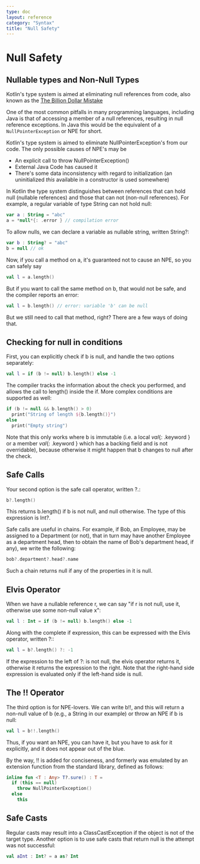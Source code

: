 ```yaml
---
type: doc
layout: reference
category: "Syntax"
title: "Null Safety"
---
```


# Null Safety

## Nullable types and Non-Null Types

Kotlin's type system is aimed at eliminating null references from code, also known as the [The Billion Dollar Mistake](http://qconlondon.com/london-2009/presentation/Null+References:+The+Billion+Dollar+Mistake)

One of the most common pitfalls in many programming languages, including Java is that of accessing a member of a null references, resulting in null reference exceptions. In Java this
would be the equivalent of a `NullPointerException` or NPE for short.

Kotlin's type system is aimed to eliminate NullPointerException's from our code. The only possible causes of NPE's may be

* An explicit call to throw NullPointerException()
* External Java Code has caused it
* There's some data inconsistency with regard to initialization (an uninitialized *this* available in a constructor is used somewhere)

In Kotlin the type system distinguishes between references that can hold null (nullable references) and those that can not (non-null references).
For example, a regular variable of type String can not hold null:

``` kotlin
var a : String = "abc"
a = *null*{: .error } // compilation error
```

To allow nulls, we can declare a variable as nullable string, written String?:

``` kotlin
var b : String? = "abc"
b = null // ok
```

Now, if you call a method on a, it's guaranteed not to cause an NPE, so you can safely say

``` kotlin
val l = a.length()
```

But if you want to call the same method on b, that would not be safe, and the compiler reports an error:

``` kotlin
val l = b.length() // error: variable 'b' can be null
```

But we still need to call that method, right? There are a few ways of doing that.

## Checking for null in conditions

First, you can explicitly check if b is null, and handle the two options separately:

``` kotlin
val l = if (b != null) b.length() else -1
```

The compiler tracks the information about the check you performed, and allows the call to length() inside the if. More complex conditions are supported as well:

``` kotlin
if (b != null && b.length() > 0)
  print("String of length ${b.length()}")
else
  print("Empty string")
```

Note that this only works where b is immutable (i.e. a local *val*{: .keyword } or a member *val*{: .keyword } which has a backing field and is not overridable), because otherwise it might happen that b changes to null after the check.

## Safe Calls

Your second option is the safe call operator, written ?.:

``` kotlin
b?.length()
```
This returns b.length() if b is not null, and null otherwise. The type of this expression is Int?.

Safe calls are useful in chains. For example, if Bob, an Employee, may be assigned to a Department (or not), that in turn may have another Employee as a department head, then to obtain the name of Bob's department head, if any), we write the following:

``` kotlin
bob?.department?.head?.name
```

Such a chain returns null if any of the properties in it is null.

## Elvis Operator

When we have a nullable reference r, we can say "if r is not null, use it, otherwise use some non-null value x":

``` kotlin
val l : Int = if (b != null) b.length() else -1
```

Along with the complete if expression, this can be expressed with the Elvis operator, written ?::

``` kotlin
val l = b?.length() ?: -1
```

If the expression to the left of ?: is not null, the elvis operator returns it, otherwise it returns the expression to the right. Note that the right-hand side expression is evaluated only if the left-hand side is null.

## The !! Operator

The third option is for NPE-lovers. We can write b!!, and this will return a non-null value of b (e.g., a String in our example) or throw an NPE if b is null:

``` kotlin
val l = b!!.length()
```

Thus, if you want an NPE, you can have it, but you have to ask for it explicitly, and it does not appear out of the blue.

By the way, !! is added for conciseness, and formerly was emulated by an extension function from the standard library, defined as follows:

``` kotlin
inline fun <T : Any> T?.sure() : T =
  if (this == null)
    throw NullPointerException()
  else
    this
```

## Safe Casts

Regular casts may result into a ClassCastException if the object is not of the target type. Another option is to use safe casts that return null is the attempt was not successful:

``` kotlin
val aInt : Int? = a as? Int
```

